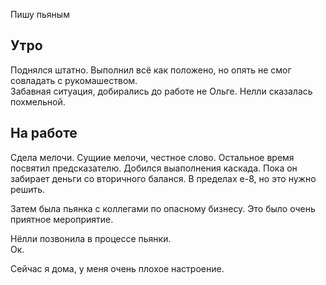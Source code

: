 Пишу пьяным
## Утро
Поднялся штатно. Выполнил всё как положено, но опять не смог совладать с рукомашеством.  
Забавная ситуация, добирались до работе не Ольге. Нелли сказалась похмельной.
## На работе
Сдела мелочи. Сущиие мелочи, честное слово.
Остальное время посвятил предсказателю.
Добился выаполнения каскада. Пока он забирает деньги со вторичного баланся. В пределах е-8, но это нужно решить.

Затем была пьянка с коллегами по опасному бизнесу. Это было очень приятное мероприятие.

Нёлли позвонила в процессе пьянки.  
Ок.

Сейчас я дома, у меня очень плохое настроение.